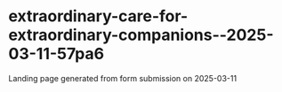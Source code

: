 # extraordinary-care-for-extraordinary-companions--2025-03-11-57pa6
Landing page generated from form submission on 2025-03-11
